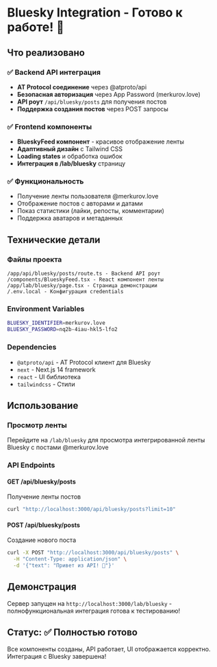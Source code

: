# Bluesky Integration - Готово к работе! 🦋

## Что реализовано

### ✅ Backend API интеграция
- **AT Protocol соединение** через @atproto/api
- **Безопасная авторизация** через App Password (merkurov.love)
- **API роут** `/api/bluesky/posts` для получения постов
- **Поддержка создания постов** через POST запросы

### ✅ Frontend компоненты  
- **BlueskyFeed компонент** - красивое отображение ленты
- **Адаптивный дизайн** с Tailwind CSS
- **Loading states** и обработка ошибок
- **Интеграция в /lab/bluesky** страницу

### ✅ Функциональность
- Получение ленты пользователя @merkurov.love
- Отображение постов с авторами и датами  
- Показ статистики (лайки, репосты, комментарии)
- Поддержка аватаров и метаданных

## Технические детали

### Файлы проекта
```
/app/api/bluesky/posts/route.ts - Backend API роут
/components/BlueskyFeed.tsx - React компонент ленты  
/app/lab/bluesky/page.tsx - Страница демонстрации
/.env.local - Конфигурация credentials
```

### Environment Variables
```bash
BLUESKY_IDENTIFIER=merkurov.love
BLUESKY_PASSWORD=nq2b-4iau-hkl5-lfo2
```

### Dependencies
- `@atproto/api` - AT Protocol клиент для Bluesky
- `next` - Next.js 14 framework
- `react` - UI библиотека
- `tailwindcss` - Стили

## Использование

### Просмотр ленты
Перейдите на `/lab/bluesky` для просмотра интегрированной ленты Bluesky с постами @merkurov.love

### API Endpoints

#### GET /api/bluesky/posts
Получение ленты постов
```bash
curl "http://localhost:3000/api/bluesky/posts?limit=10"
```

#### POST /api/bluesky/posts  
Создание нового поста
```bash
curl -X POST "http://localhost:3000/api/bluesky/posts" \
  -H "Content-Type: application/json" \
  -d '{"text": "Привет из API! 🦋"}'
```

## Демонстрация
Сервер запущен на `http://localhost:3000/lab/bluesky` - полнофункциональная интеграция готова к тестированию!

## Статус: ✅ Полностью готово
Все компоненты созданы, API работает, UI отображается корректно. Интеграция с Bluesky завершена!